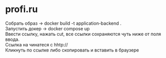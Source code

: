 # profi.ru
Собрать образ -> docker build -t application-backend . <br>
Запустить докер -> docker compose up <br>
Ввести ссылку, нажать cut, все ссылки сохраняются чуть ниже от поля ввода. <br>
Ссылка на чинатеся с hhtp:// <br>
Кликнуть по ссылке либо скопировать и вставить в браузере 
